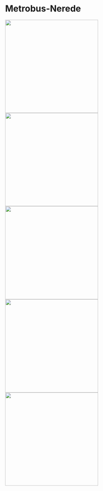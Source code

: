 # Metrobus-Nerede

<img src="http://ahmetbalkan.com.tr/1.jpeg" width="300"/> <img src="http://ahmetbalkan.com.tr/2.jpeg" width="300"/> <img src="http://ahmetbalkan.com.tr/3.jpeg" width="300"/><img src="http://ahmetbalkan.com.tr/4.jpeg" width="300"/> <img src="http://ahmetbalkan.com.tr/5.jpeg" width="300"/>
